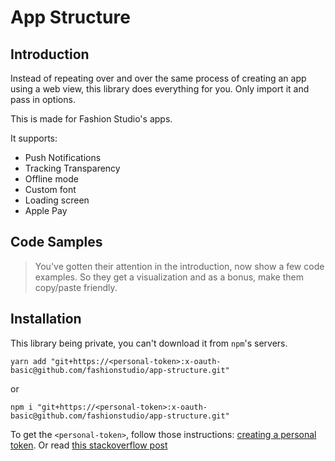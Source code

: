 # App Structure

## Introduction

Instead of repeating over and over the same process of creating an app using a web view, this library does everything for you. Only import it and pass in options.

This is made for Fashion Studio's apps.

It supports:
- Push Notifications
- Tracking Transparency
- Offline mode
- Custom font
- Loading screen
- Apple Pay

## Code Samples

> You've gotten their attention in the introduction, now show a few code examples. So they get a visualization and as a bonus, make them copy/paste friendly.

## Installation

This library being private, you can't download it from `npm`'s servers.

```
yarn add "git+https://<personal-token>:x-oauth-basic@github.com/fashionstudio/app-structure.git"
```
or
```
npm i "git+https://<personal-token>:x-oauth-basic@github.com/fashionstudio/app-structure.git"
```

To get the `<personal-token>`, follow those instructions: [creating a personal token][1].
Or read [this stackoverflow post][2]


[1]: https://docs.github.com/en/github/authenticating-to-github/keeping-your-account-and-data-secure/creating-a-personal-access-token

[2]: https://stackoverflow.com/a/28729646/12624093

